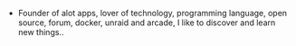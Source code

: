 - Founder of alot apps, lover of technology, programming language, open source, forum, docker, unraid and arcade, I like to discover and learn new things..
  <br>































































































































































































































































































































































































































































































































































































































































































































